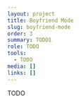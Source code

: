 ```yaml
---
layout: project
title: Boyfriend Mode
slug: boyfriend-mode
order: 3
summary: TODO1
role: TODO
tools:
  - TODO
media: []
links: []
---
```

TODO
